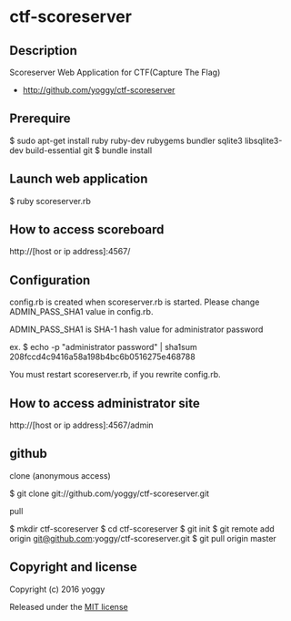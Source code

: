 ctf-scoreserver
====

Description
----
Scoreserver Web Application for CTF(Capture The Flag)

  * http://github.com/yoggy/ctf-scoreserver

Prerequire
----
  $ sudo apt-get install ruby ruby-dev rubygems bundler sqlite3 libsqlite3-dev build-essential git
  $ bundle install

Launch web application
----
  $ ruby scoreserver.rb

How to access scoreboard
----
  http://[host or ip address]:4567/

Configuration
----
config.rb is created when scoreserver.rb is started.
Please change ADMIN_PASS_SHA1 value in config.rb.

ADMIN_PASS_SHA1 is SHA-1 hash value for administrator password 

  ex. 
   $ echo -p "administrator password" | sha1sum
   208fccd4c9416a58a198b4bc6b0516275e468788

You must restart scoreserver.rb, if you rewrite config.rb.

How to access administrator site
----
  http://[host or ip address]:4567/admin

github
----
clone (anonymous access)

  $ git clone git://github.com/yoggy/ctf-scoreserver.git

pull
  
  $ mkdir ctf-scoreserver
  $ cd ctf-scoreserver
  $ git init
  $ git remote add origin git@github.com:yoggy/ctf-scoreserver.git
  $ git pull origin master
  
Copyright and license
----
Copyright (c) 2016 yoggy

Released under the [MIT license](LICENSE.txt)

